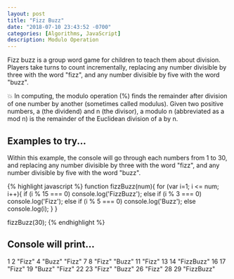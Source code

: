 ```yaml
---
layout: post
title: "Fizz Buzz"
date: "2018-07-10 23:43:52 -0700"
categories: [Algorithms, JavaScript]
description: Modulo Operation
---
```



Fizz buzz is a group word game for children to teach them about division. Players take turns to count incrementally, replacing any number divisible by three with the word "fizz", and any number divisible by five with the word "buzz".

💥 In computing, the modulo operation (%) finds the remainder after division of one number by another (sometimes called modulus). Given two positive numbers, a (the dividend) and n (the divisor), a modulo n (abbreviated as a mod n) is the remainder of the Euclidean division of a by n.

## Examples to try...

Within this example, the console will go through each numbers from 1 to 30, and replacing any number divisible by three with the word "fizz", and any number divisible by five with the word "buzz".

{% highlight javascript %}
function fizzBuzz(num){
  for (var i=1; i <= num; i++){
    if (i % 15 === 0) console.log('FizzBuzz');
    else if (i % 3 === 0) console.log('Fizz');
    else if (i % 5 === 0) console.log('Buzz');
    else console.log(i);
  }
}

fizzBuzz(30);
{% endhighlight %}

## Console will print...

1
2
"Fizz"
4
"Buzz"
"Fizz"
7
8
"Fizz"
"Buzz"
11
"Fizz"
13
14
"FizzBuzz"
16
17
"Fizz"
19
"Buzz"
"Fizz"
22
23
"Fizz"
"Buzz"
26
"Fizz"
28
29
"FizzBuzz"
